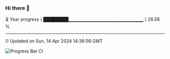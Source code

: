 ### Hi there 👋

⏳ Year progress { ████████▁▁▁▁▁▁▁▁▁▁▁▁▁▁▁▁▁▁▁▁▁▁ } 28.58 %

---

⏰ Updated on Sun, 14 Apr 2024 14:36:56 GMT

![Progress Bar CI](https://github.com/Shyam-Makwana/GitHub-Actions-Demo/workflows/Progress%20Bar%20CI/badge.svg)
